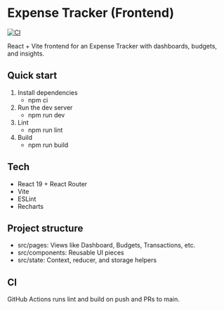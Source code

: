 # Expense Tracker (Frontend)

[![CI](https://github.com/klu2300030150/ExpenseTracker/actions/workflows/ci.yml/badge.svg)](https://github.com/klu2300030150/ExpenseTracker/actions/workflows/ci.yml)

React + Vite frontend for an Expense Tracker with dashboards, budgets, and insights.

## Quick start

1. Install dependencies
	- npm ci
2. Run the dev server
	- npm run dev
3. Lint
	- npm run lint
4. Build
	- npm run build

## Tech
- React 19 + React Router
- Vite
- ESLint
- Recharts

## Project structure
- src/pages: Views like Dashboard, Budgets, Transactions, etc.
- src/components: Reusable UI pieces
- src/state: Context, reducer, and storage helpers

## CI
GitHub Actions runs lint and build on push and PRs to main.
